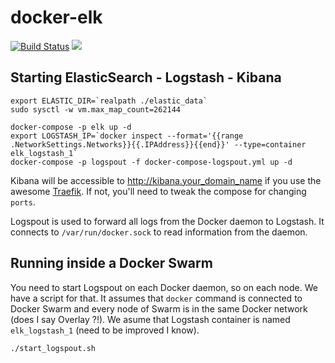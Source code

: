 # docker-elk

[![Build Status](https://travis-ci.org/ViBiOh/docker-elk.svg?branch=master)](https://travis-ci.org/ViBiOh/docker-elk) [![](https://images.microbadger.com/badges/image/vibioh/elasticsearch.svg)](https://microbadger.com/images/vibioh/elasticsearch "Get your own image badge on microbadger.com")

## Starting ElasticSearch - Logstash - Kibana

```
export ELASTIC_DIR=`realpath ./elastic_data`
sudo sysctl -w vm.max_map_count=262144

docker-compose -p elk up -d
export LOGSTASH_IP=`docker inspect --format='{{range .NetworkSettings.Networks}}{{.IPAddress}}{{end}}' --type=container elk_logstash_1`
docker-compose -p logspout -f docker-compose-logspout.yml up -d
```

Kibana will be accessible to http://kibana.your_domain_name if you use the awesome [Traefik](https://traefik.io). If not, you'll need to tweak the compose for changing `ports`.

Logspout is used to forward all logs from the Docker daemon to Logstash. It connects to `/var/run/docker.sock` to read information from the daemon.

## Running inside a Docker Swarm

You need to start Logspout on each Docker daemon, so on each node. We have a script for that. It assumes that `docker` command is connected to Docker Swarm and every node of Swarm is in the same Docker network (does I say Overlay ?!). We asume that Logstash container is named `elk_logstash_1` (need to be improved I know).

```
./start_logspout.sh
```
